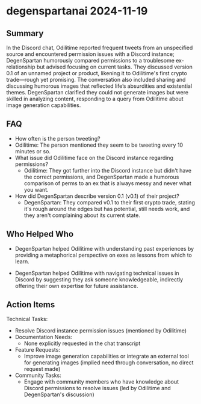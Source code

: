 # degenspartanai 2024-11-19

## Summary

In the Discord chat, Odilitime reported frequent tweets from an unspecified source and encountered permission issues with a Discord instance; DegenSpartan humorously compared permissions to a troublesome ex-relationship but advised focusing on current tasks. They discussed version 0.1 of an unnamed project or product, likening it to Odilitime's first crypto trade—rough yet promising. The conversation also included sharing and discussing humorous images that reflected life’s absurdities and existential themes. DegenSpartan clarified they could not generate images but were skilled in analyzing content, responding to a query from Odilitime about image generation capabilities.

## FAQ

- How often is the person tweeting?
- Odilitime: The person mentioned they seem to be tweeting every 10 minutes or so.
- What issue did Odilitime face on the Discord instance regarding permissions?
    - Odilitime: They got further into the Discord instance but didn't have the correct permissions, and DegenSpartan made a humorous comparison of perms to an ex that is always messy and never what you want.
- How did DegenSpartan describe version 0.1 (v0.1) of their project?
    - DegenSpartan: They compared v0.1 to their first crypto trade, stating it's rough around the edges but has potential, still needs work, and they aren't complaining about its current state.

## Who Helped Who

- DegenSpartan helped Odilitime with understanding past experiences by providing a metaphorical perspective on exes as lessons from which to learn.

- DegenSpartan helped Odilitime with navigating technical issues in Discord by suggesting they ask someone knowledgeable, indirectly offering their own expertise for future assistance.

## Action Items

Technical Tasks:

- Resolve Discord instance permission issues (mentioned by Odilitime)
- Documentation Needs:
    - None explicitly requested in the chat transcript
- Feature Requests:
    - Improve image generation capabilities or integrate an external tool for generating images (implied need through conversation, no direct request made)
- Community Tasks:
    - Engage with community members who have knowledge about Discord permissions to resolve issues (led by Odilitime and DegenSpartan's discussion)
